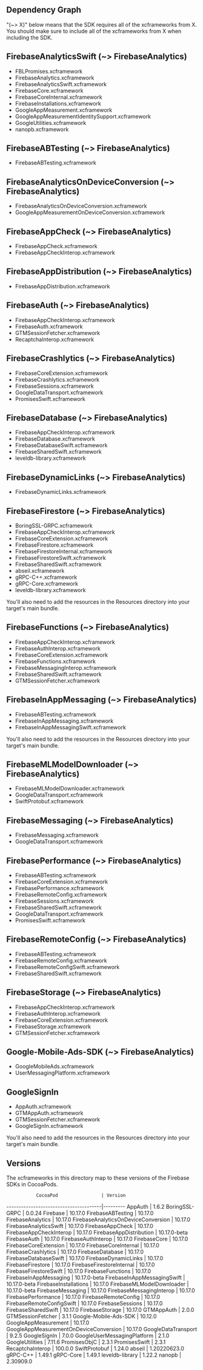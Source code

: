 ## Dependency Graph

"(~> X)" below means that the SDK requires all of the xcframeworks from X. You
should make sure to include all of the xcframeworks from X when including the
SDK.

## FirebaseAnalyticsSwift (~> FirebaseAnalytics)
- FBLPromises.xcframework
- FirebaseAnalytics.xcframework
- FirebaseAnalyticsSwift.xcframework
- FirebaseCore.xcframework
- FirebaseCoreInternal.xcframework
- FirebaseInstallations.xcframework
- GoogleAppMeasurement.xcframework
- GoogleAppMeasurementIdentitySupport.xcframework
- GoogleUtilities.xcframework
- nanopb.xcframework

## FirebaseABTesting (~> FirebaseAnalytics)
- FirebaseABTesting.xcframework

## FirebaseAnalyticsOnDeviceConversion (~> FirebaseAnalytics)
- FirebaseAnalyticsOnDeviceConversion.xcframework
- GoogleAppMeasurementOnDeviceConversion.xcframework

## FirebaseAppCheck (~> FirebaseAnalytics)
- FirebaseAppCheck.xcframework
- FirebaseAppCheckInterop.xcframework

## FirebaseAppDistribution (~> FirebaseAnalytics)
- FirebaseAppDistribution.xcframework

## FirebaseAuth (~> FirebaseAnalytics)
- FirebaseAppCheckInterop.xcframework
- FirebaseAuth.xcframework
- GTMSessionFetcher.xcframework
- RecaptchaInterop.xcframework

## FirebaseCrashlytics (~> FirebaseAnalytics)
- FirebaseCoreExtension.xcframework
- FirebaseCrashlytics.xcframework
- FirebaseSessions.xcframework
- GoogleDataTransport.xcframework
- PromisesSwift.xcframework

## FirebaseDatabase (~> FirebaseAnalytics)
- FirebaseAppCheckInterop.xcframework
- FirebaseDatabase.xcframework
- FirebaseDatabaseSwift.xcframework
- FirebaseSharedSwift.xcframework
- leveldb-library.xcframework

## FirebaseDynamicLinks (~> FirebaseAnalytics)
- FirebaseDynamicLinks.xcframework

## FirebaseFirestore (~> FirebaseAnalytics)
- BoringSSL-GRPC.xcframework
- FirebaseAppCheckInterop.xcframework
- FirebaseCoreExtension.xcframework
- FirebaseFirestore.xcframework
- FirebaseFirestoreInternal.xcframework
- FirebaseFirestoreSwift.xcframework
- FirebaseSharedSwift.xcframework
- abseil.xcframework
- gRPC-C++.xcframework
- gRPC-Core.xcframework
- leveldb-library.xcframework

You'll also need to add the resources in the Resources
directory into your target's main bundle.

## FirebaseFunctions (~> FirebaseAnalytics)
- FirebaseAppCheckInterop.xcframework
- FirebaseAuthInterop.xcframework
- FirebaseCoreExtension.xcframework
- FirebaseFunctions.xcframework
- FirebaseMessagingInterop.xcframework
- FirebaseSharedSwift.xcframework
- GTMSessionFetcher.xcframework

## FirebaseInAppMessaging (~> FirebaseAnalytics)
- FirebaseABTesting.xcframework
- FirebaseInAppMessaging.xcframework
- FirebaseInAppMessagingSwift.xcframework

You'll also need to add the resources in the Resources
directory into your target's main bundle.

## FirebaseMLModelDownloader (~> FirebaseAnalytics)
- FirebaseMLModelDownloader.xcframework
- GoogleDataTransport.xcframework
- SwiftProtobuf.xcframework

## FirebaseMessaging (~> FirebaseAnalytics)
- FirebaseMessaging.xcframework
- GoogleDataTransport.xcframework

## FirebasePerformance (~> FirebaseAnalytics)
- FirebaseABTesting.xcframework
- FirebaseCoreExtension.xcframework
- FirebasePerformance.xcframework
- FirebaseRemoteConfig.xcframework
- FirebaseSessions.xcframework
- FirebaseSharedSwift.xcframework
- GoogleDataTransport.xcframework
- PromisesSwift.xcframework

## FirebaseRemoteConfig (~> FirebaseAnalytics)
- FirebaseABTesting.xcframework
- FirebaseRemoteConfig.xcframework
- FirebaseRemoteConfigSwift.xcframework
- FirebaseSharedSwift.xcframework

## FirebaseStorage (~> FirebaseAnalytics)
- FirebaseAppCheckInterop.xcframework
- FirebaseAuthInterop.xcframework
- FirebaseCoreExtension.xcframework
- FirebaseStorage.xcframework
- GTMSessionFetcher.xcframework

## Google-Mobile-Ads-SDK (~> FirebaseAnalytics)
- GoogleMobileAds.xcframework
- UserMessagingPlatform.xcframework

## GoogleSignIn
- AppAuth.xcframework
- GTMAppAuth.xcframework
- GTMSessionFetcher.xcframework
- GoogleSignIn.xcframework

You'll also need to add the resources in the Resources
directory into your target's main bundle.



## Versions

The xcframeworks in this directory map to these versions of the Firebase SDKs in
CocoaPods.

               CocoaPod                | Version
---------------------------------------|---------
AppAuth                                | 1.6.2
BoringSSL-GRPC                         | 0.0.24
Firebase                               | 10.17.0
FirebaseABTesting                      | 10.17.0
FirebaseAnalytics                      | 10.17.0
FirebaseAnalyticsOnDeviceConversion    | 10.17.0
FirebaseAnalyticsSwift                 | 10.17.0
FirebaseAppCheck                       | 10.17.0
FirebaseAppCheckInterop                | 10.17.0
FirebaseAppDistribution                | 10.17.0-beta
FirebaseAuth                           | 10.17.0
FirebaseAuthInterop                    | 10.17.0
FirebaseCore                           | 10.17.0
FirebaseCoreExtension                  | 10.17.0
FirebaseCoreInternal                   | 10.17.0
FirebaseCrashlytics                    | 10.17.0
FirebaseDatabase                       | 10.17.0
FirebaseDatabaseSwift                  | 10.17.0
FirebaseDynamicLinks                   | 10.17.0
FirebaseFirestore                      | 10.17.0
FirebaseFirestoreInternal              | 10.17.0
FirebaseFirestoreSwift                 | 10.17.0
FirebaseFunctions                      | 10.17.0
FirebaseInAppMessaging                 | 10.17.0-beta
FirebaseInAppMessagingSwift            | 10.17.0-beta
FirebaseInstallations                  | 10.17.0
FirebaseMLModelDownloader              | 10.17.0-beta
FirebaseMessaging                      | 10.17.0
FirebaseMessagingInterop               | 10.17.0
FirebasePerformance                    | 10.17.0
FirebaseRemoteConfig                   | 10.17.0
FirebaseRemoteConfigSwift              | 10.17.0
FirebaseSessions                       | 10.17.0
FirebaseSharedSwift                    | 10.17.0
FirebaseStorage                        | 10.17.0
GTMAppAuth                             | 2.0.0
GTMSessionFetcher                      | 3.1.1
Google-Mobile-Ads-SDK                  | 10.12.0
GoogleAppMeasurement                   | 10.17.0
GoogleAppMeasurementOnDeviceConversion | 10.17.0
GoogleDataTransport                    | 9.2.5
GoogleSignIn                           | 7.0.0
GoogleUserMessagingPlatform            | 2.1.0
GoogleUtilities                        | 7.11.6
PromisesObjC                           | 2.3.1
PromisesSwift                          | 2.3.1
RecaptchaInterop                       | 100.0.0
SwiftProtobuf                          | 1.24.0
abseil                                 | 1.20220623.0
gRPC-C++                               | 1.49.1
gRPC-Core                              | 1.49.1
leveldb-library                        | 1.22.2
nanopb                                 | 2.30909.0


